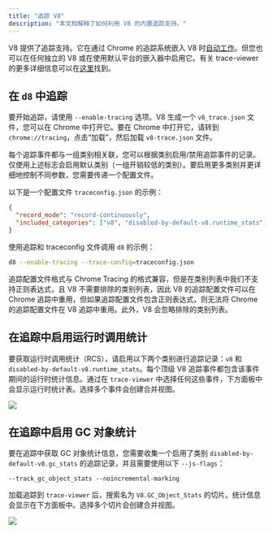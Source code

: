 ```yaml
---
title: "追踪 V8"
description: "本文档解释了如何利用 V8 的内置追踪支持。"
---
```

V8 提供了追踪支持。它在通过 Chrome 的追踪系统嵌入 V8 时[自动工作](/docs/rcs)。但您也可以在任何独立的 V8 或在使用默认平台的嵌入器中启用它。有关 trace-viewer 的更多详细信息可以在[这里](https://github.com/catapult-project/catapult/blob/master/tracing/README.md)找到。

## 在 `d8` 中追踪

要开始追踪，请使用 `--enable-tracing` 选项。V8 生成一个 `v8_trace.json` 文件，您可以在 Chrome 中打开它。要在 Chrome 中打开它，请转到 `chrome://tracing`，点击“加载”，然后加载 `v8-trace.json` 文件。

每个追踪事件都与一组类别相关联，您可以根据类别启用/禁用追踪事件的记录。仅使用上述标志会启用默认类别（一组开销较低的类别）。要启用更多类别并更详细地控制不同参数，您需要传递一个配置文件。

以下是一个配置文件 `traceconfig.json` 的示例：

```json
{
  "record_mode": "record-continuously",
  "included_categories": ["v8", "disabled-by-default-v8.runtime_stats"]
}
```

使用追踪和 traceconfig 文件调用 `d8` 的示例：

```bash
d8 --enable-tracing --trace-config=traceconfig.json
```

追踪配置文件格式与 Chrome Tracing 的格式兼容，但是在类别列表中我们不支持正则表达式，且 V8 不需要排除的类别列表，因此 V8 的追踪配置文件可以在 Chrome 追踪中重用，但如果追踪配置文件包含正则表达式，则无法将 Chrome 的追踪配置文件在 V8 追踪中重用。此外，V8 会忽略排除的类别列表。

## 在追踪中启用运行时调用统计

要获取运行时调用统计（<abbr>RCS</abbr>），请启用以下两个类别进行追踪记录：`v8` 和 `disabled-by-default-v8.runtime_stats`。每个顶级 V8 追踪事件都包含该事件期间的运行时统计信息。通过在 `trace-viewer` 中选择任何这些事件，下方面板中会显示运行时统计表。选择多个事件会创建合并视图。

![](/_img/docs/trace/runtime-stats.png)

## 在追踪中启用 GC 对象统计

要在追踪中获取 GC 对象统计信息，您需要收集一个启用了类别 `disabled-by-default-v8.gc_stats` 的追踪记录，并且需要使用以下 `--js-flags`：

```
--track_gc_object_stats --noincremental-marking
```

加载追踪到 `trace-viewer` 后，搜索名为 `V8.GC_Object_Stats` 的切片。统计信息会显示在下方面板中。选择多个切片会创建合并视图。

![](/_img/docs/trace/gc-stats.png)
